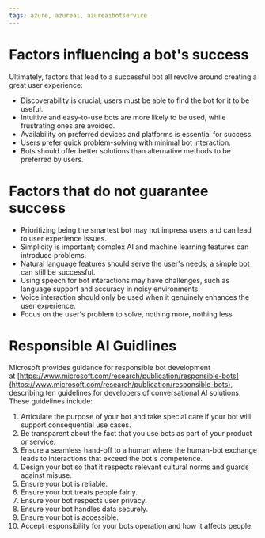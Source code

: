 ```yaml
---
tags: azure, azureai, azureaibotservice
---
```


# Factors influencing a bot's success

Ultimately, factors that lead to a successful bot all revolve around creating a great user experience:

-   Discoverability is crucial; users must be able to find the bot for it to be useful.
-   Intuitive and easy-to-use bots are more likely to be used, while frustrating ones are avoided.
-   Availability on preferred devices and platforms is essential for success.
-   Users prefer quick problem-solving with minimal bot interaction.
-   Bots should offer better solutions than alternative methods to be preferred by users.

# Factors that do not guarantee success

-   Prioritizing being the smartest bot may not impress users and can lead to user experience issues.
-   Simplicity is important; complex AI and machine learning features can introduce problems.
-   Natural language features should serve the user's needs; a simple bot can still be successful.
-   Using speech for bot interactions may have challenges, such as language support and accuracy in noisy environments.
-   Voice interaction should only be used when it genuinely enhances the user experience.
-   Focus on the user's problem to solve, nothing more, nothing less

# Responsible AI Guidlines

Microsoft provides guidance for responsible bot development at [https://www.microsoft.com/research/publication/responsible-bots](https://www.microsoft.com/research/publication/responsible-bots), describing ten guidelines for developers of conversational AI solutions. These guidelines include:

1. Articulate the purpose of your bot and take special care if your bot will support consequential use cases.
2. Be transparent about the fact that you use bots as part of your product or service.
3. Ensure a seamless hand-off to a human where the human-bot exchange leads to interactions that exceed the bot's competence.
4. Design your bot so that it respects relevant cultural norms and guards against misuse.
5. Ensure your bot is reliable.
6. Ensure your bot treats people fairly.
7. Ensure your bot respects user privacy.
8. Ensure your bot handles data securely.
9. Ensure your bot is accessible.
10. Accept responsibility for your bots operation and how it affects people.
